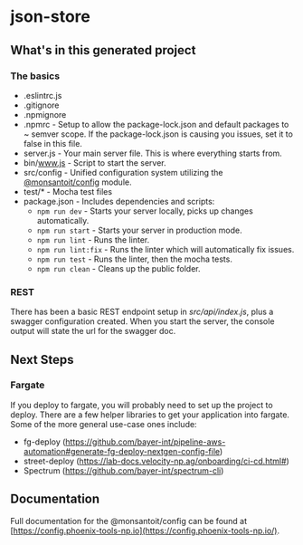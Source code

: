 # json-store

## What's in this generated project
### The basics
* .eslintrc.js
* .gitignore
* .npmignore
* .npmrc - Setup to allow the package-lock.json and default packages to ~ semver scope.  If the package-lock.json is causing you issues, set it to false in this file.
* server.js - Your main server file.  This is where everything starts from.
* bin/www.js - Script to start the server.
* src/config - Unified configuration system utilizing the [@monsantoit/config](https://artifactory.bayer.com/ui/packages/npm:%2F%2F@monsantoit%2Fconfig) module.
* test/* - Mocha test files
* package.json - Includes dependencies and scripts:
    * ```npm run dev``` - Starts your server locally, picks up changes automatically.
    * ```npm run start``` - Starts your server in production mode. 
    * ```npm run lint``` - Runs the linter.
    * ```npm run lint:fix``` - Runs the linter which will automatically fix issues.
    * ```npm run test``` - Runs the linter, then the mocha tests.
    * ```npm run clean``` - Cleans up the public folder.





### REST
There has been a basic REST endpoint setup in *src/api/index.js*, plus a swagger configuration created.  When you start the server, the console output will state the url for the swagger doc.



## Next Steps


### Fargate

If you deploy to fargate, you will probably need to set up the project to deploy. There are a few helper libraries to get your application into fargate. Some of the more general use-case ones include:
* fg-deploy (https://github.com/bayer-int/pipeline-aws-automation#generate-fg-deploy-nextgen-config-file)
* street-deploy (https://lab-docs.velocity-np.ag/onboarding/ci-cd.html#)
* Spectrum (https://github.com/bayer-int/spectrum-cli)




## Documentation

Full documentation for the @monsantoit/config can be found at [https://config.phoenix-tools-np.io](https://config.phoenix-tools-np.io/).

